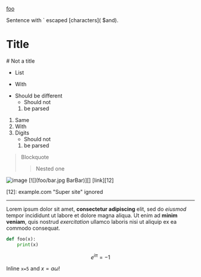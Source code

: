 
<!-- Comment -->

<a href="http://foo.com">foo</a>

Sentence with \` escaped \[characters]( \$and\).

# Title
\# Not a title

- List
+ With 
*   Should be different
    - Should not
    1. be parsed

1. Same
1. With
1.  Digits
    - Should not
    1. be parsed

> Blockquote
>
> > Nested one

![image](foo/bar.jpg "Title")
[![](foo/bar.jpg BarBar)][]
[link][12]

  [12]: example.com "Super site" ignored

---

Lorem ipsum dolor sit amet, **consectetur adipiscing** elit, sed do _eiusmod_ tempor incididunt ut labore et dolore magna aliqua. 
Ut enim ad __minim veniam__, quis nostrud *exercitation* ullamco laboris nisi ut aliquip ex ea commodo consequat. 

```py
def foo(x):
    print(x)
```

$$
    e^{i\pi} = -1
$$

Inline `x=5` and $x = a\omega$!